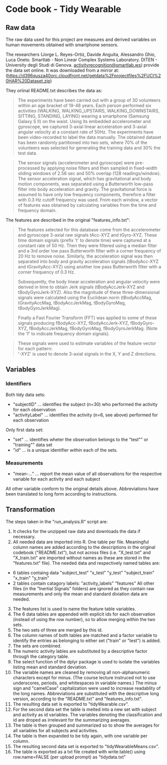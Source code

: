 # Code book - Tidy Wearable

## Raw data
The raw data used for this project are measures and derived variables on human movements obtained with smartphone sensors.

The researchers (Jorge L. Reyes-Ortiz, Davide Anguita, Alessandro Ghio, Luca Oneto. Smartlab - Non Linear Complex Systems Laboratory. DITEN - University degli Studi di Genova. activityrecognition@smartlab.ws) provide the data set online. It was downloaded from a mirror at:
(https://d396qusza40orc.cloudfront.net/getdata%2Fprojectfiles%2FUCI%20HAR%20Dataset.zip)

They oriinal README.txt describes the data as:
> The experiments have been carried out with a group of 30 volunteers within an age bracket of 19-48 years. Each person performed six activities (WALKING, WALKING\_UPSTAIRS, WALKING\_DOWNSTAIRS, SITTING, STANDING, LAYING) wearing a smartphone (Samsung Galaxy S II) on the waist. Using its embedded accelerometer and gyroscope, we captured 3-axial linear acceleration and 3-axial angular velocity at a constant rate of 50Hz. The experiments have been video-recorded to label the data manually. The obtained dataset has been randomly partitioned into two sets, where 70% of the volunteers was selected for generating the training data and 30% the test data. 

> The sensor signals (accelerometer and gyroscope) were pre-processed by applying noise filters and then sampled in fixed-width sliding windows of 2.56 sec and 50% overlap (128 readings/window). The sensor acceleration signal, which has gravitational and body motion components, was separated using a Butterworth low-pass filter into body acceleration and gravity. The gravitational force is assumed to have only low frequency components, therefore a filter with 0.3 Hz cutoff frequency was used. From each window, a vector of features was obtained by calculating variables from the time and frequency domain.

The features are described in the original "features_info.txt":
> The features selected for this database come from the accelerometer and gyroscope 3-axial raw signals tAcc-XYZ and tGyro-XYZ. These time domain signals (prefix 't' to denote time) were captured at a constant rate of 50 Hz. Then they were filtered using a median filter and a 3rd order low pass Butterworth filter with a corner frequency of 20 Hz to remove noise. Similarly, the acceleration signal was then separated into body and gravity acceleration signals (tBodyAcc-XYZ and tGravityAcc-XYZ) using another low pass Butterworth filter with a corner frequency of 0.3 Hz. 
>
> Subsequently, the body linear acceleration and angular velocity were derived in time to obtain Jerk signals (tBodyAccJerk-XYZ and tBodyGyroJerk-XYZ). Also the magnitude of these three-dimensional signals were calculated using the Euclidean norm (tBodyAccMag, tGravityAccMag, tBodyAccJerkMag, tBodyGyroMag, tBodyGyroJerkMag). 
>
> Finally a Fast Fourier Transform (FFT) was applied to some of these signals producing fBodyAcc-XYZ, fBodyAccJerk-XYZ, fBodyGyro-XYZ, fBodyAccJerkMag, fBodyGyroMag, fBodyGyroJerkMag. (Note the 'f' to indicate frequency domain signals). 

> These signals were used to estimate variables of the feature vector for each pattern:  
'-XYZ' is used to denote 3-axial signals in the X, Y and Z directions.

## Variables 
### Identifiers
Both tidy data sets:
+ "subjectID" ... identifies the subject (n=30) who performed the activity for each observation
+ "activityLabel" ... identifies the activity (n=6, see above) performed for each observation

Only first data set:
+ "set" ... identifies wheter the observation belongs to the "test"" or "training"" data set
+ "id" ... is a unique identifier _within_ each of the sets.

### Measurements
+ "mean-..." ... report the mean value of all observations for the respective variable for each activity and each subject

All other variable conform to the original details above. Abbreviations have been translated to long form according to instructions.


## Transformation
The steps taken in the "run_analysis.R" script are:

1. It checks for the unzipped raw data and downloads the data if necessary.
2. All needed data are imported into R. One table per file. Meaningful column names are added according to the descriptions in the original codebook ("README.txt"), but not across files (i.e. "X_test.txt" and "X_train.txt" are imported without names as these are stored in the "features.txt" file).
The needed data and respectively named tables are:
  + 6 tables containg data
    "subject_test"
    "x_test"
    "y_test"
    "subject_train"
    "x_train"
    "y_train"
  + 2 tables contain catagory labels: 
    "activity_labels"
    "features"
All other files (in the "Inertial Signals" folders) are ignored as they contain raw measurements and only the mean and standard diviation data are needed.
3. The features list is used to name the feature table variables.
4. The 6 data tables are appended with explicit ids for each observation (instead of using the row number), so to allow merging within the two sets.
5. The two sets of three are merged by this id.
6. The column names of both tables are matched and a factor variable to identify the entries as belonging to either set ("train" or "test") is added.
7. The sets are combined.
8. The numeric activity lables are substituted by a descriptive factor through the category table. 
9. The select function of the dplyr package is used to isolate the variables listing mean and standard deviation.
10. The variable names are cleaned by removing all non-alphanumeric characters except for minus. (The course lecture instruced not to use underscores, periods, and whitespaces in variable names.) The minus sign and "camelCase" capitalization were used to increase readablity of the long names. Abbreviations are substituted with the descriptive long version, according to the "README.txt" and "features_info.txt".
11. The resulting data set is exported to "tidyWearable.csv".
12. For the second data set the table is melted into a new set with subject and activity as id variables. The variables denoting the classification and id are droped as irrelevant for the summarizing averages.
13. The table is then grouped and summarized so to show the averages for all variables for all subjects and activities.
14. The table is then expanded to be tidy again, with one variable per column.
15. The resulting second data set is exported to "tidyWearableMeans.csv".
16. The table is exported as a txt file created with write.table() using row.name=FALSE (per upload prompt) as "tidydata.txt"